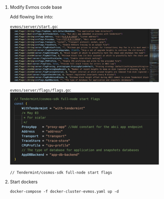 1. Modify Evmos code base

   Add flowing line into:

   `evmos/server/start.go`:
   ![image](./server.png)

   `evmos/server/flags/flags.go`:
   ![image](./flags.png)

   ```
   // Tendermint/cosmos-sdk full-node start flags
   ```

2. Start dockers

   ```
   docker-compose -f docker-cluster-evmos.yaml up -d
   ```
